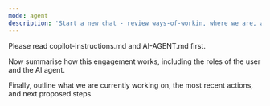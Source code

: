 ```yaml
---
mode: agent
description: 'Start a new chat - review ways-of-workin, where we are, and next steps'
---
```

Please read copilot-instructions.md and AI-AGENT.md first.

Now summarise how this engagement works, including the roles of the user and the AI agent.

Finally, outline what we are currently working on, the most recent actions, and next proposed steps.